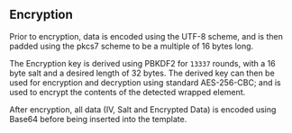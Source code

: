 ## Encryption
Prior to encryption, data is encoded using the UTF-8 scheme, and is then padded using the pkcs7 scheme to be a multiple of 16 bytes long. 

The Encryption key is derived using PBKDF2 for `13337` rounds, with a 16 byte salt and a desired length of 32 bytes. The derived key can then be used for encryption and decryption using standard AES-256-CBC; and is used to encrypt the contents of the detected wrapped element.

After encryption, all data (IV, Salt and Encrypted Data) is encoded using Base64 before being inserted into the template.
